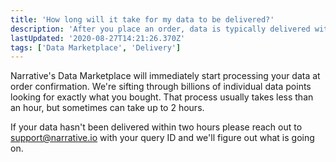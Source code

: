 ```yaml
---
title: 'How long will it take for my data to be delivered?'
description: 'After you place an order, data is typically delivered within an hour but in some circumstances it can take up to two hours.'
lastUpdated: '2020-08-27T14:21:26.370Z'
tags: ['Data Marketplace', 'Delivery']
---
```

Narrative's Data Marketplace will immediately start processing your data at order confirmation. We're sifting through billions of individual data points looking for exactly what you bought. That process usually takes less than an hour, but sometimes can take up to 2 hours.

If your data hasn't been delivered within two hours please reach out to <support@narrative.io> with your query ID and we'll figure out what is going on.
